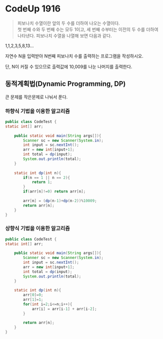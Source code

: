 # CodeUp 1916
> 피보나치 수열이란 앞의 두 수를 더하여 나오는 수열이다.   
첫 번째 수와 두 번째 수는 모두 1이고, 세 번째 수부터는 이전의 두 수를 더하여 나타낸다. 피보나치 수열을 나열해 보면 다음과 같다.   
    
1,1,2,3,5,8,13…
      
    
자연수 N을 입력받아 N번째 피보나치 수를 출력하는 프로그램을 작성하시오.
     
단, N이 커질 수 있으므로 출력값에 10,009를 나눈 나머지를 출력한다.
     
	 
## 동적계획법(Dynamic Programming, DP)   
큰 문제를 작은문제로 나눠서 푼다.
    
	  
### 하향식 기법을 이용한 알고리즘
      
```java
public class CodeTest {
static int[] arr;
    
    public static void main(String args[]){
        Scanner sc = new Scanner(System.in);
        int input = sc.nextInt();
        arr = new int[input+1];
        int total = dp(input);
        System.out.println(total);
    }
    
    static int dp(int n){
        if(n == 1 || n == 2){
            return 1;
        }
        if(arr[n]!=0) return arr[n];
        
        arr[n] = (dp(n-1)+dp(n-2))%10009;
        return arr[n];
    }
}
```   
   
   
### 상향식 기법을 이용한 알고리즘
   
```java
public class CodeTest {
static int[] arr;
    
    public static void main(String args[]){
        Scanner sc = new Scanner(System.in);
        int input = sc.nextInt();
        arr = new int[input+1];
        int total = dp(input);
        System.out.println(total);
    }
    
    static int dp(int n){
        arr[0]=0;
		arr[1]=1;
		for(int i=2;i<=n;i++){
			arr[i] = arr[i-1] + arr[i-2];
		}
		
		return arr[n];
    }
}
```   